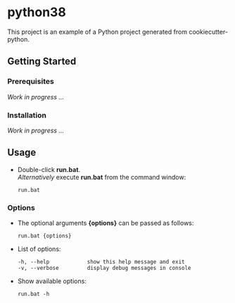 # python38

This project is an example of a Python project generated from cookiecutter-python.

## Getting Started

### Prerequisites

*Work in progress ...*

### Installation

*Work in progress ...*

## Usage  

- Double-click **run.bat**.  
   *Alternatively* execute **run.bat** from the command window:
   ```
   run.bat
   ```
### Options

- The optional arguments **{options}** can be passed as follows:  
   ```
   run.bat {options}
   ```
- List of options:
   ```
   -h, --help            show this help message and exit
   -v, --verbose         display debug messages in console
   ```
- Show available options:  
   ```
   run.bat -h
   ```
